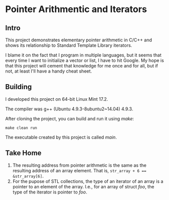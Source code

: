# Pointer Arithmentic and Iterators

## Intro

This project demonstrates elementary pointer arithmetic in C/C++ and shows its relationship
to Standard Template Library iterators.

I blame it on the fact that I program in multiple languages, but it seems that every time 
I want to initialize a vector or list, I have to hit Google.  My hope is that this project 
will cement that knowledge for me once and for all, but if not, at least I'll have a handy
cheat sheet.

## Building

I developed this project on 64-bit Linux Mint 17.2.

The compiler was g++ (Ubuntu 4.9.3-8ubuntu2~14.04) 4.9.3.

After cloning the project, you can build and run it using *make*:

```
make clean run 
```

The executable created by this project is called *main*.

## Take Home

1. The resulting address from pointer arithmetic is the same as the resulting
address of an array element.  That is, ```str_array + 6 == &str_array[6]```.
2. For the pupose of STL collections, the type of an iterator of an array
is a pointer to an element of the array.  I.e., for an array of struct *foo*, 
the type of the iterator is pointer to *foo*.
